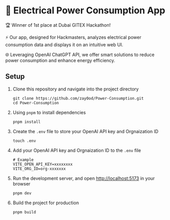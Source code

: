 # 🚀 Electrical Power Consumption App 

🏆 Winner of 1st place at Dubai GITEX Hackathon!

⚡️ Our app, designed for Hackmasters, analyzes electrical power consumption data and displays it on an intuitive web UI.

🌐 Leveraging OpenAI ChatGPT API, we offer smart solutions to reduce power consumption and enhance energy efficiency.




## Setup

1. Clone this repository and navigate into the project directory

    ```shell
    git clone https://github.com/zay0od/Power-Consumption.git
    cd Power-Consumption
    ```

2. Using `pnpm` to install dependencies
  
    ```shell
    pnpm install
    ```

3. Create the `.env` file to store your OpenAI API key and Orgnaization ID

    ```shell
    touch .env
    ```

4. Add your OpenAI API key and Orgnaization ID to the `.env` file

    ```shell
    # Example
    VITE_OPEN_API_KEY=xxxxxxxx
    VITE_ORG_ID=org-xxxxxxx
    ```

5. Run the development server, and open [http://localhost:5173](http://localhost:5173) in your browser

    ```shell
    pnpm dev
    ```

6. Build the project for production

    ```shell
    pnpm build
    ```
